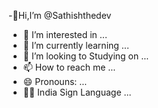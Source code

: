 -👋Hi,I’m @Sathishthedev
- 👀 I’m interested in ...
- 🌱 I’m currently learning ...
- 💞️ I’m looking to Studying on ...
- 📫 How to reach me ...
- 😄 Pronouns: ...
- 🧏‍♂️ India Sign Language  ...
<!---
Sathishthedev/Sathishthedev is a ✨ special ✨ repository because its `README.md` (this file) appears on your GitHub profile.
You can click the Preview link to take a look at your changes.
--->

